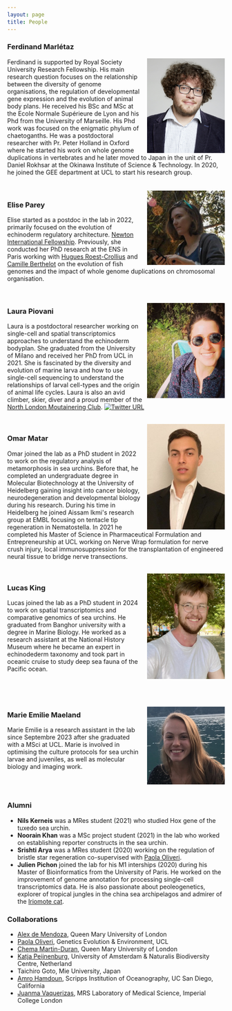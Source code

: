 ```yaml
---
layout: page
title: People
---
```


###  Ferdinand Marlétaz

<div style="float: right;padding-left:10px">
    <img align="left" width="180" height="219" src="/assets/ferdi.jpg" >
</div>
Ferdinand is supported by Royal Society University Research Fellowship.  His main research question focuses on the relationship between the diversity of genome organisations, the regulation of developmental gene expression and the evolution of animal body plans. He received his BSc and MSc at the Ecole Normale Supérieure de Lyon and his Phd from the University of Marseille. His Phd work was focused on the enigmatic phylum of chaetoganths.  He was a postdoctoral researcher with Pr. Peter Holland in Oxford where he started his work on whole genome duplications in vertebrates and he later moved to Japan in the unit of Pr. Daniel Rokhsar at the Okinawa Institute of Science & Technology. In 2020, he joined the GEE department at UCL to start his research group.
<br><br><br>

<div style="float: right;padding-left:10px">
    <img align="left" width="180" height="172" src="/assets/elise.jpeg" >
</div>


### Elise Parey

Elise started as a postdoc in the lab in 2022, primarily focused on the evolution of echinoderm regulatory architecture. [Newton International Fellowship](https://royalsociety.org/grants-schemes-awards/grants/newton-international/). Previously, she conducted her PhD research at the ENS in Paris working with [Hugues Roest-Crollius](https://www.ibens.ens.fr/?rubrique43&lang=en) and [Camille Berthelot](https://research.pasteur.fr/en/member/camille-berthelot/) on the evolution of fish genomes and the impact of whole genome duplications on chromosomal organisation.
<br><br><br>

<div style="float: right;padding-left:10px">
    <img align="left" width="180" height="220" src="/assets/Laura.jpeg" >
</div>

###  Laura Piovani

Laura is a postdoctoral researcher working on single-cell and spatial transcriptomics approaches to understand the echinoderm bodyplan.  She graduated from the University of Milano and received her PhD from UCL in 2021. She is fascinated by the diversity and evolution of marine larva and how to use single-cell sequencing to understand the relationships of larval cell-types and the origin of animal life cycles.  Laura is also an avid climber, skier, diver and a proud member of the [North London Moutainering Club](http://www.nlmc.co.uk).
[![Twitter URL](https://img.shields.io/twitter/url/https/twitter.com/BillaDelonge.svg?style=social&label=Follow%20%40BillaDelonge)](https://twitter.com/BillaDelonge)

<br>

<div style="float: right;padding-left:10px">
    <img align="left" width="180" height="244" src="/assets/Omar.jpg" >
</div>

### Omar Matar 

Omar joined the lab as a PhD student in 2022 to work on the regulatory analysis of metamorphosis in sea urchins. Before that, he completed an undergraduate degree in Molecular Biotechnology at the University of Heidelberg gaining insight into cancer biology, neurodegeneration and developmental biology during his research. During his time in Heidelberg he joined Aissam Ikmi's research group at EMBL focusing on tentacle tip regeneration in Nematostella. In 2021 he completed his Master of Science in Pharmaceutical Formulation and Entrepreneurship at UCL working on Nerve Wrap formulation for nerve crush injury, local immunosuppression for the transplantation of engineered neural tissue to bridge nerve transections. 

<br>

<div style="float: right;padding-left:10px">
    <img align="left" width="180" height="244" src="/assets/lucas_crop_small.jpg" >
</div>

### Lucas King



Lucas joined the lab as a PhD student in 2024 to work on spatial transcriptomics and comparative genomics of sea urchins. He graduated from Banghor university with a degree in Marine Biology. He worked as a research assistant at the National History Museum where he became an expert in echinodederm taxonomy and  took part in oceanic cruise to study deep sea fauna of the Pacific ocean. 

<br><br><br>

<div style="float: right;padding-left:10px">
    <img align="left" width="180" height="180" src="/assets/marie.jpg" >
</div>

### Marie Emilie Maeland

Marie Emilie is a research assistant in the lab since Septembre 2023 after she graduated with a MSci at UCL. Marie is involved in optimising the culture protocols for sea urchin larvae and juveniles, as well as molecular biology and imaging work. 

<br><br>


### Alumni
* **Nils Kerneis** was a MRes student (2021) who studied Hox gene of the tuxedo sea urchin. 
* **Noorain Khan** was a MSc project student (2021) in the lab who worked on establishing reporter constructs in the sea urchin.
* **Srishti Arya** was a MRes student (2020) working on the regulation of bristle star regeneration co-supervised with [Paola Oliveri](http://echinonet.org.uk).
* **Julien Pichon** joined the lab for his M1 interships (2020) during his Master of Bioinformatics from the University of Paris. He worked on the improvement of genome annotation for processing single-cell transcriptomics data. He is also passionate about peoleogenetics, explorer of tropical jungles in the china sea archipelagos and admirer of the [Iriomote cat](https://nippon100.com/en/iriomote-cat). 

### Collaborations

* [Alex de Mendoza](https://www.demendozalab.com), Queen Mary University of London
* [Paola Oliveri](http://echinonet.org.uk), Genetics Evolution & Environment, UCL 
* [Chema Martin-Duran](https://www.martinduranlab.com), Queen Mary University of London
* [Katja Peijnenburg](https://www.naturalis.nl/wetenschap/onderzoekers/katja-peijnenburg), University of Amsterdam & Naturalis Biodiversity Centre, Netherland
* Taichiro Goto, Mie University, Japan
* [Amro Hamdoun](https://ahamdoun.scrippsprofiles.ucsd.edu), Scripps Institution of Oceanography, UC San Diego, California
* [Juanma Vaquerizas](https://lms.mrc.ac.uk/research-group/developmental-epigenomics/), MRS Laboratory of Medical Science, Imperial College London




<br><br><br><br><br><br><br><br><br><br>

